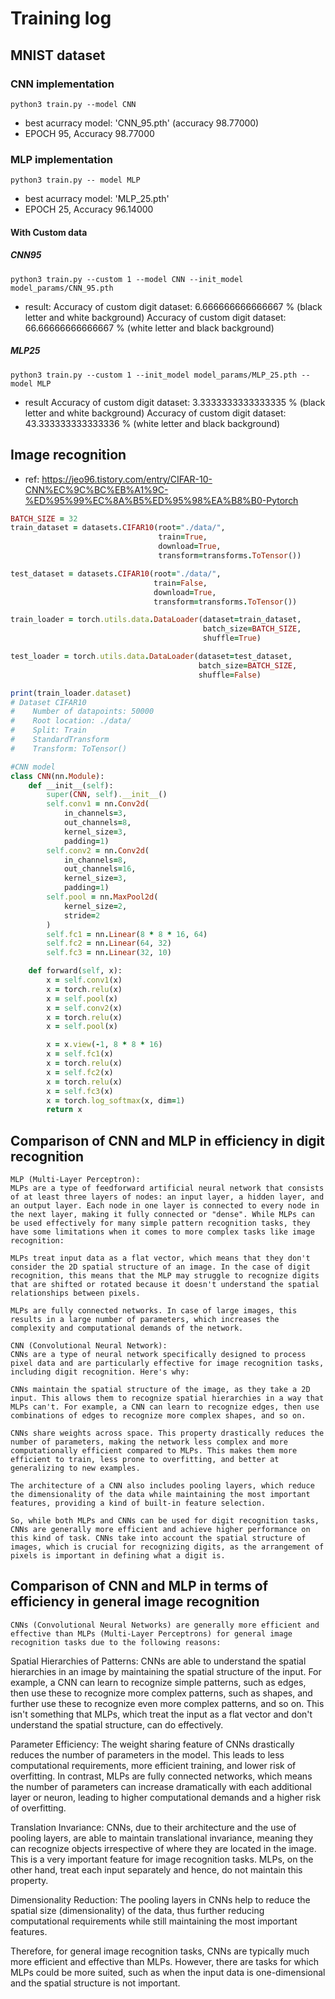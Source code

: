 
# Training log

## MNIST dataset

### CNN implementation
```
python3 train.py --model CNN
```
- best acurracy model: 'CNN_95.pth' (accuracy 98.77000)
- EPOCH 95, Accuracy 98.77000

### MLP implementation

```
python3 train.py -- model MLP
```
- best acurracy model: 'MLP_25.pth'
- EPOCH 25, Accuracy 96.14000


#### With Custom data

##### CNN95
```
python3 train.py --custom 1 --model CNN --init_model model_params/CNN_95.pth
```

- result: 
Accuracy of custom digit dataset: 6.666666666666667 % (black letter and white background)
Accuracy of custom digit dataset: 66.66666666666667 % (white letter and black background)

##### MLP25

```
python3 train.py --custom 1 --init_model model_params/MLP_25.pth --model MLP
```
- result
Accuracy of custom digit dataset: 3.3333333333333335 % (black letter and white background)
Accuracy of custom digit dataset: 43.333333333333336 % (white letter and black background)
## Image recognition

- ref: https://jeo96.tistory.com/entry/CIFAR-10-CNN%EC%9C%BC%EB%A1%9C-%ED%95%99%EC%8A%B5%ED%95%98%EA%B8%B0-Pytorch
``` ruby
BATCH_SIZE = 32
train_dataset = datasets.CIFAR10(root="./data/",
                                 train=True,
                                 download=True,
                                 transform=transforms.ToTensor())

test_dataset = datasets.CIFAR10(root="./data/",
                                train=False,
                                download=True,
                                transform=transforms.ToTensor())

train_loader = torch.utils.data.DataLoader(dataset=train_dataset,
                                           batch_size=BATCH_SIZE,
                                           shuffle=True)

test_loader = torch.utils.data.DataLoader(dataset=test_dataset,
                                          batch_size=BATCH_SIZE,
                                          shuffle=False)

print(train_loader.dataset)
# Dataset CIFAR10
#    Number of datapoints: 50000
#    Root location: ./data/
#    Split: Train
#    StandardTransform
#    Transform: ToTensor()
```

```  ruby
#CNN model
class CNN(nn.Module):
    def __init__(self):
        super(CNN, self).__init__()
        self.conv1 = nn.Conv2d(
            in_channels=3,
            out_channels=8,
            kernel_size=3,
            padding=1)
        self.conv2 = nn.Conv2d(
            in_channels=8,
            out_channels=16,
            kernel_size=3,
            padding=1)
        self.pool = nn.MaxPool2d(
            kernel_size=2,
            stride=2
        )
        self.fc1 = nn.Linear(8 * 8 * 16, 64)
        self.fc2 = nn.Linear(64, 32)
        self.fc3 = nn.Linear(32, 10)

    def forward(self, x):
        x = self.conv1(x)
        x = torch.relu(x)
        x = self.pool(x)
        x = self.conv2(x)
        x = torch.relu(x)
        x = self.pool(x)

        x = x.view(-1, 8 * 8 * 16)
        x = self.fc1(x)
        x = torch.relu(x)
        x = self.fc2(x)
        x = torch.relu(x)
        x = self.fc3(x)
        x = torch.log_softmax(x, dim=1)
        return x

```

## Comparison of CNN and MLP in efficiency in digit recognition

    MLP (Multi-Layer Perceptron):
    MLPs are a type of feedforward artificial neural network that consists of at least three layers of nodes: an input layer, a hidden layer, and an output layer. Each node in one layer is connected to every node in the next layer, making it fully connected or "dense". While MLPs can be used effectively for many simple pattern recognition tasks, they have some limitations when it comes to more complex tasks like image recognition:

    MLPs treat input data as a flat vector, which means that they don't consider the 2D spatial structure of an image. In the case of digit recognition, this means that the MLP may struggle to recognize digits that are shifted or rotated because it doesn't understand the spatial relationships between pixels.

    MLPs are fully connected networks. In case of large images, this results in a large number of parameters, which increases the complexity and computational demands of the network.

    CNN (Convolutional Neural Network):
    CNNs are a type of neural network specifically designed to process pixel data and are particularly effective for image recognition tasks, including digit recognition. Here's why:

    CNNs maintain the spatial structure of the image, as they take a 2D input. This allows them to recognize spatial hierarchies in a way that MLPs can't. For example, a CNN can learn to recognize edges, then use combinations of edges to recognize more complex shapes, and so on.

    CNNs share weights across space. This property drastically reduces the number of parameters, making the network less complex and more computationally efficient compared to MLPs. This makes them more efficient to train, less prone to overfitting, and better at generalizing to new examples.

    The architecture of a CNN also includes pooling layers, which reduce the dimensionality of the data while maintaining the most important features, providing a kind of built-in feature selection.

    So, while both MLPs and CNNs can be used for digit recognition tasks, CNNs are generally more efficient and achieve higher performance on this kind of task. CNNs take into account the spatial structure of images, which is crucial for recognizing digits, as the arrangement of pixels is important in defining what a digit is.

## Comparison of CNN and MLP in terms of efficiency in general image recognition

    CNNs (Convolutional Neural Networks) are generally more efficient and effective than MLPs (Multi-Layer Perceptrons) for general image recognition tasks due to the following reasons:

Spatial Hierarchies of Patterns: CNNs are able to understand the spatial hierarchies in an image by maintaining the spatial structure of the input. For example, a CNN can learn to recognize simple patterns, such as edges, then use these to recognize more complex patterns, such as shapes, and further use these to recognize even more complex patterns, and so on. This isn't something that MLPs, which treat the input as a flat vector and don't understand the spatial structure, can do effectively.

Parameter Efficiency: The weight sharing feature of CNNs drastically reduces the number of parameters in the model. This leads to less computational requirements, more efficient training, and lower risk of overfitting. In contrast, MLPs are fully connected networks, which means the number of parameters can increase dramatically with each additional layer or neuron, leading to higher computational demands and a higher risk of overfitting.

Translation Invariance: CNNs, due to their architecture and the use of pooling layers, are able to maintain translational invariance, meaning they can recognize objects irrespective of where they are located in the image. This is a very important feature for image recognition tasks. MLPs, on the other hand, treat each input separately and hence, do not maintain this property.

Dimensionality Reduction: The pooling layers in CNNs help to reduce the spatial size (dimensionality) of the data, thus further reducing computational requirements while still maintaining the most important features.

Therefore, for general image recognition tasks, CNNs are typically much more efficient and effective than MLPs. However, there are tasks for which MLPs could be more suited, such as when the input data is one-dimensional and the spatial structure is not important.